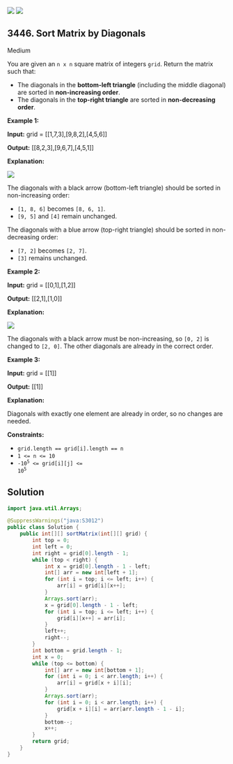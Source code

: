 [![](https://img.shields.io/github/stars/javadev/LeetCode-in-Java?label=Stars&style=flat-square)](https://github.com/javadev/LeetCode-in-Java)
[![](https://img.shields.io/github/forks/javadev/LeetCode-in-Java?label=Fork%20me%20on%20GitHub%20&style=flat-square)](https://github.com/javadev/LeetCode-in-Java/fork)

## 3446\. Sort Matrix by Diagonals

Medium

You are given an `n x n` square matrix of integers `grid`. Return the matrix such that:

*   The diagonals in the **bottom-left triangle** (including the middle diagonal) are sorted in **non-increasing order**.
*   The diagonals in the **top-right triangle** are sorted in **non-decreasing order**.

**Example 1:**

**Input:** grid = \[\[1,7,3],[9,8,2],[4,5,6]]

**Output:** [[8,2,3],[9,6,7],[4,5,1]]

**Explanation:**

![](https://assets.leetcode.com/uploads/2024/12/29/4052example1drawio.png)

The diagonals with a black arrow (bottom-left triangle) should be sorted in non-increasing order:

*   `[1, 8, 6]` becomes `[8, 6, 1]`.
*   `[9, 5]` and `[4]` remain unchanged.

The diagonals with a blue arrow (top-right triangle) should be sorted in non-decreasing order:

*   `[7, 2]` becomes `[2, 7]`.
*   `[3]` remains unchanged.

**Example 2:**

**Input:** grid = \[\[0,1],[1,2]]

**Output:** [[2,1],[1,0]]

**Explanation:**

![](https://assets.leetcode.com/uploads/2024/12/29/4052example2adrawio.png)

The diagonals with a black arrow must be non-increasing, so `[0, 2]` is changed to `[2, 0]`. The other diagonals are already in the correct order.

**Example 3:**

**Input:** grid = \[\[1]]

**Output:** [[1]]

**Explanation:**

Diagonals with exactly one element are already in order, so no changes are needed.

**Constraints:**

*   `grid.length == grid[i].length == n`
*   `1 <= n <= 10`
*   <code>-10<sup>5</sup> <= grid[i][j] <= 10<sup>5</sup></code>

## Solution

```java
import java.util.Arrays;

@SuppressWarnings("java:S3012")
public class Solution {
    public int[][] sortMatrix(int[][] grid) {
        int top = 0;
        int left = 0;
        int right = grid[0].length - 1;
        while (top < right) {
            int x = grid[0].length - 1 - left;
            int[] arr = new int[left + 1];
            for (int i = top; i <= left; i++) {
                arr[i] = grid[i][x++];
            }
            Arrays.sort(arr);
            x = grid[0].length - 1 - left;
            for (int i = top; i <= left; i++) {
                grid[i][x++] = arr[i];
            }
            left++;
            right--;
        }
        int bottom = grid.length - 1;
        int x = 0;
        while (top <= bottom) {
            int[] arr = new int[bottom + 1];
            for (int i = 0; i < arr.length; i++) {
                arr[i] = grid[x + i][i];
            }
            Arrays.sort(arr);
            for (int i = 0; i < arr.length; i++) {
                grid[x + i][i] = arr[arr.length - 1 - i];
            }
            bottom--;
            x++;
        }
        return grid;
    }
}
```